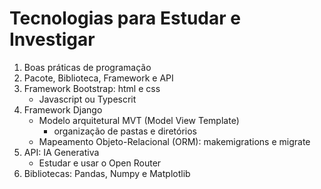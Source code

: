 # Tecnologias para Estudar e Investigar

1) Boas práticas de programação
2) Pacote, Biblioteca, Framework e API
3) Framework Bootstrap: html e css
   - Javascript ou Typescrit
4) Framework Django
   - Modelo arquitetural MVT (Model View Template)
     - organização de pastas e diretórios
   - Mapeamento Objeto-Relacional (ORM): makemigrations e migrate
5) API: IA Generativa
   - Estudar e usar o Open Router
6) Bibliotecas: Pandas, Numpy e Matplotlib
